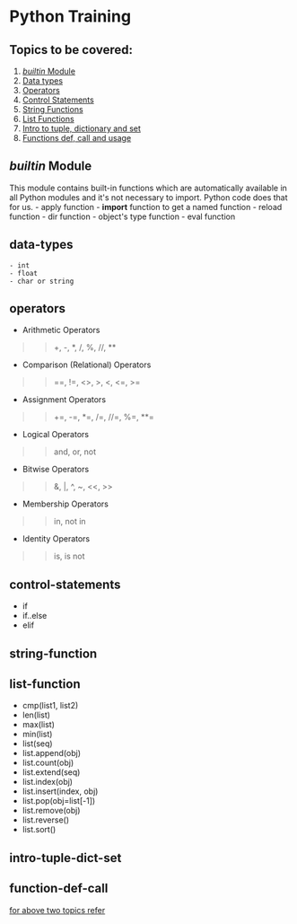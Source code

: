 # Python Training

## Topics to be covered:
1. [_builtin_ Module](#builtin)
2. [Data types](#data-types)
3. [Operators](#operators)
4. [Control Statements](#control-statements)
5. [String Functions](#string-function)
6. [List Functions](#list-function)
7. [Intro to tuple, dictionary and set](#intro-tuple-dict-set)
8. [Functions def, call and usage](#function-def-call)


## _builtin_ Module

This module contains built-in functions which are automatically available in all Python modules and it's not necessary to import. Python code does that for us.
    - apply function
    - __import__ function to get a named function
    - reload function
    - dir function
    - object's type function
    - eval function

## data-types
    - int
    - float
    - char or string

## operators
- Arithmetic Operators
>> +, -, *, /, %, //, **
- Comparison (Relational) Operators
>> ==, !=, <>, >, <, <=, >=
- Assignment Operators
>> +=, -=, *=, /=, //=, %=, **=
- Logical Operators
>> and, or, not
- Bitwise Operators
>> &, |, ^, ~, <<, >>
- Membership Operators
>> in, not in
- Identity Operators
>> is, is not

## control-statements
- if
- if..else
- elif

## string-function

## list-function
- cmp(list1, list2)
- len(list)
- max(list)
- min(list)
- list(seq)
- list.append(obj)
- list.count(obj)
- list.extend(seq)
- list.index(obj)
- list.insert(index, obj)
- list.pop(obj=list[-1])
- list.remove(obj)
- list.reverse()
- list.sort()


## intro-tuple-dict-set

## function-def-call

[for above two topics refer](https://docs.google.com/document/d/1HhEFDPguSSXNCkqRTJKvhTUgidqlzWXp-dReM_8m-V0/edit)